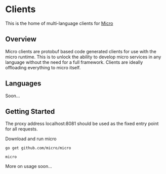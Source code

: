# Clients

This is the home of multi-language clients for [Micro](https://github.com/micro/micro)

## Overview

Micro clients are protobuf based code generated clients for use with the micro runtime. This is to unlock 
the ability to develop micro services in any language without the need for a full framework. Clients 
are ideally offloading everything to micro itself. 

## Languages

Soon...

## Getting Started

The proxy address localhost:8081 should be used as the fixed entry point for all requests.

Download and run micro

```
go get github.com/micro/micro
```

```
micro
```

More on usage soon...
